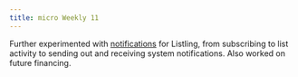 ```yaml
---
title: micro Weekly 11
---
```


Further experimented with [notifications](https://github.com/noyainrain/listling/issues/14) for
Listling, from subscribing to list activity to sending out and receiving system notifications. Also
worked on future financing.
